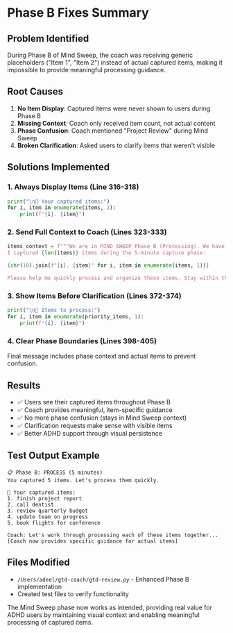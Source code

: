 # Phase B Fixes Summary

## Problem Identified
During Phase B of Mind Sweep, the coach was receiving generic placeholders ("Item 1", "Item 2") instead of actual captured items, making it impossible to provide meaningful processing guidance.

## Root Causes
1. **No Item Display**: Captured items were never shown to users during Phase B
2. **Missing Context**: Coach only received item count, not actual content
3. **Phase Confusion**: Coach mentioned "Project Review" during Mind Sweep
4. **Broken Clarification**: Asked users to clarify items that weren't visible

## Solutions Implemented

### 1. Always Display Items (Line 316-318)
```python
print("\n📝 Your captured items:")
for i, item in enumerate(items, 1):
    print(f"{i}. {item}")
```

### 2. Send Full Context to Coach (Lines 323-333)
```python
items_context = f"""We are in MIND SWEEP Phase B (Processing). We have 5 minutes for this processing phase.
I captured {len(items)} items during the 5-minute capture phase:

{chr(10).join(f"{i}. {item}" for i, item in enumerate(items, 1))}

Please help me quickly process and organize these items. Stay within the Mind Sweep phase - we are NOT in Project Review yet."""
```

### 3. Show Items Before Clarification (Lines 372-374)
```python
print("\n📝 Items to process:")
for i, item in enumerate(priority_items, 1):
    print(f"{i}. {item}")
```

### 4. Clear Phase Boundaries (Lines 398-405)
Final message includes phase context and actual items to prevent confusion.

## Results
- ✅ Users see their captured items throughout Phase B
- ✅ Coach provides meaningful, item-specific guidance
- ✅ No more phase confusion (stays in Mind Sweep context)
- ✅ Clarification requests make sense with visible items
- ✅ Better ADHD support through visual persistence

## Test Output Example
```
📋 Phase B: PROCESS (5 minutes)
You captured 5 items. Let's process them quickly.

📝 Your captured items:
1. finish project report
2. call dentist
3. review quarterly budget
4. update team on progress
5. book flights for conference

Coach: Let's work through processing each of these items together...
[Coach now provides specific guidance for actual items]
```

## Files Modified
- `/Users/adeel/gtd-coach/gtd-review.py` - Enhanced Phase B implementation
- Created test files to verify functionality

The Mind Sweep phase now works as intended, providing real value for ADHD users by maintaining visual context and enabling meaningful processing of captured items.